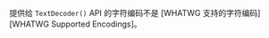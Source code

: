 
提供给 `TextDecoder()` API 的字符编码不是 [WHATWG 支持的字符编码][WHATWG Supported Encodings]。

<a id="ERR_FALSY_VALUE_REJECTION"></a>

